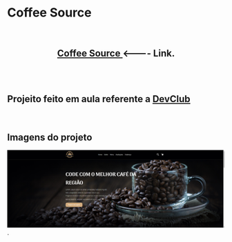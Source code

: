 <h1>Coffee Source</h1>
<br>
<center><h2> <a href="https://alissonclaro.github.io/Coffee-source/" target="_blank"> Coffee Source </a>  <---- Link.</h2>  </center>
<br>
<br>
<h2>Projeito feito em aula referente a <a href="https://aulas.devclub.com.br">DevClub</a></h2>
<br>
<h2>Imagens do projeto</h2>
<img src="source/Tela GIt.png">
<br>
.
